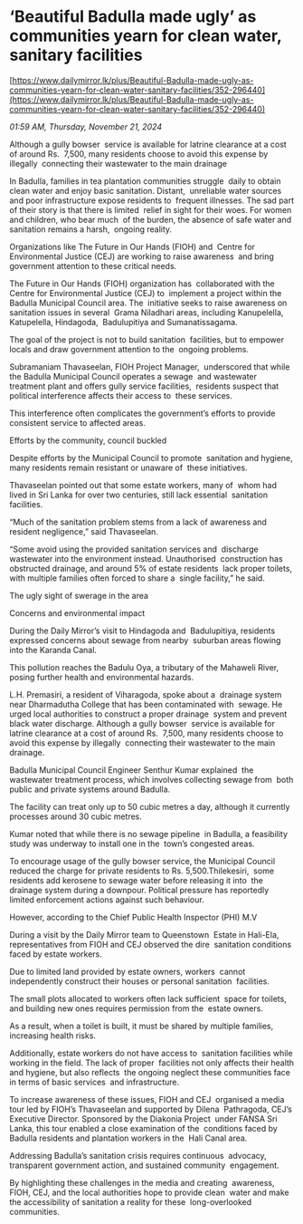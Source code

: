 # ‘Beautiful Badulla made ugly’ as communities yearn for clean water, sanitary facilities

[https://www.dailymirror.lk/plus/Beautiful-Badulla-made-ugly-as-communities-yearn-for-clean-water-sanitary-facilities/352-296440](https://www.dailymirror.lk/plus/Beautiful-Badulla-made-ugly-as-communities-yearn-for-clean-water-sanitary-facilities/352-296440)

*01:59 AM, Thursday, November 21, 2024*

Although a gully bowser  service is available for latrine clearance at a cost of around Rs.  7,500, many residents choose to avoid this expense by illegally  connecting their wastewater to the main drainage

In Badulla, families in tea plantation communities struggle  daily to obtain clean water and enjoy basic sanitation. Distant,  unreliable water sources and poor infrastructure expose residents to  frequent illnesses. The sad part of their story is that there is limited  relief in sight for their woes. For women and children, who bear much  of the burden, the absence of safe water and sanitation remains a harsh,  ongoing reality.

Organizations like The Future in Our Hands (FIOH) and  Centre for Environmental Justice (CEJ) are working to raise awareness  and bring government attention to these critical needs.

The Future in Our Hands (FIOH) organization has  collaborated with the Centre for Environmental Justice (CEJ) to  implement a project within the Badulla Municipal Council area. The  initiative seeks to raise awareness on sanitation issues in several  Grama Niladhari areas, including Kanupelella, Katupelella, Hindagoda,  Badulupitiya and Sumanatissagama.

The goal of the project is not to build sanitation  facilities, but to empower locals and draw government attention to the  ongoing problems.

Subramaniam Thavaseelan, FIOH Project Manager,  underscored that while the Badulla Municipal Council operates a sewage  and wastewater treatment plant and offers gully service facilities,  residents suspect that political interference affects their access to  these services.

This interference often complicates the government’s efforts to provide consistent service to affected areas.

Efforts by the community, council buckled

Despite efforts by the Municipal Council to promote  sanitation and hygiene, many residents remain resistant or unaware of  these initiatives.

Thavaseelan pointed out that some estate workers, many of  whom had lived in Sri Lanka for over two centuries, still lack essential  sanitation facilities.

“Much of the sanitation problem stems from a lack of awareness and resident negligence,” said Thavaseelan.

“Some avoid using the provided sanitation services and  discharge wastewater into the environment instead. Unauthorised  construction has obstructed drainage, and around 5% of estate residents  lack proper toilets, with multiple families often forced to share a  single facility,” he said.

The ugly sight of swerage in the area

Concerns and environmental impact

During the Daily Mirror’s visit to Hindagoda and  Badulupitiya, residents expressed concerns about sewage from nearby  suburban areas flowing into the Karanda Canal.

This pollution reaches the Badulu Oya, a tributary of the Mahaweli River, posing further health and environmental hazards.

L.H. Premasiri, a resident of Viharagoda, spoke about a  drainage system near Dharmadutha College that has been contaminated with  sewage. He urged local authorities to construct a proper drainage  system and prevent black water discharge. Although a gully bowser  service is available for latrine clearance at a cost of around Rs.  7,500, many residents choose to avoid this expense by illegally  connecting their wastewater to the main drainage.

Badulla Municipal Council Engineer Senthur Kumar explained  the wastewater treatment process, which involves collecting sewage from  both public and private systems around Badulla.

The facility can treat only up to 50 cubic metres a day, although it currently processes around 30 cubic metres.

Kumar noted that while there is no sewage pipeline  in Badulla, a feasibility study was underway to install one in the  town’s congested areas.

To encourage usage of the gully bowser service, the Municipal Council reduced the charge for private residents to Rs. 5,500.Thilekesiri,  some residents add kerosene to sewage water before releasing it into  the drainage system during a downpour. Political pressure has reportedly  limited enforcement actions against such behaviour.

However, according to the Chief Public Health Inspector (PHI) M.V

During a visit by the Daily Mirror team to Queenstown  Estate in Hali-Ela, representatives from FIOH and CEJ observed the dire  sanitation conditions faced by estate workers.

Due to limited land provided by estate owners, workers  cannot independently construct their houses or personal sanitation  facilities.

The small plots allocated to workers often lack sufficient  space for toilets, and building new ones requires permission from the  estate owners.

As a result, when a toilet is built, it must be shared by multiple families, increasing health risks.

Additionally, estate workers do not have access to  sanitation facilities while working in the field. The lack of proper  facilities not only affects their health and hygiene, but also reflects  the ongoing neglect these communities face in terms of basic services  and infrastructure.

To increase awareness of these issues, FIOH and CEJ  organised a media tour led by FIOH’s Thavaseelan and supported by Dilena  Pathragoda, CEJ’s Executive Director. Sponsored by the Diakonia Project  under FANSA Sri Lanka, this tour enabled a close examination of the  conditions faced by Badulla residents and plantation workers in the  Hali Canal area.

Addressing Badulla’s sanitation crisis requires continuous  advocacy, transparent government action, and sustained community  engagement.

By highlighting these challenges in the media and creating  awareness, FIOH, CEJ, and the local authorities hope to provide clean  water and make the accessibility of sanitation a reality for these  long-overlooked communities.

